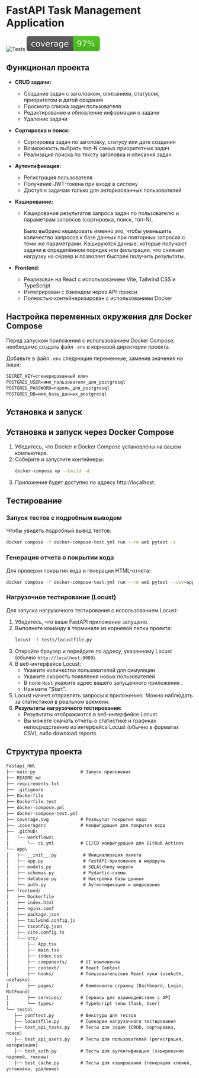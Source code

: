 # FastAPI Task Management Application
![Tests](https://github.com/Coldish-elf/Fastapi_HW/actions/workflows/ci.yml/badge.svg)
![Coverage](coverage.svg)

## Функционал проекта

- **CRUD задачи:**  
  - Создание задач с заголовком, описанием, статусом, приоритетом и датой создания  
  - Просмотр списка задач пользователя  
  - Редактирование и обновление информации о задаче  
  - Удаление задачи

- **Сортировка и поиск:**  
  - Сортировка задач по заголовку, статусу или дате создания  
  - Возможность выбрать топ-N самых приоритетных задач  
  - Реализация поиска по тексту заголовка и описания задач

- **Аутентификация:**  
  - Регистрация пользователя  
  - Получение JWT-токена при входе в систему  
  - Доступ к задачам только для авторизованных пользователей

- **Кэширование:**  
  - Кэширование результатов запроса задач по пользователю и параметрам запросов (сортировка, поиск, топ-N). 

    Было выбрано кешировать именно это, чтобы уменьшить количество запросов к базе данных при повторных запросах с теми же параметрами. Кэшируются данные, которые получают задачи в определённом порядке или фильтрации, что снижает нагрузку на сервер и позволяет быстрее получить результаты.

- **Frontend:**  
  - Реализован на React с использованием Vite, Tailwind CSS и TypeScript
  - Интегрирован с бэкендом через API-прокси
  - Полностью контейнеризирован с использованием Docker
  
## Настройка переменных окружения для Docker Compose

Перед запуском приложения с использованием Docker Compose, необходимо создать файл `.env` в корневой директории  проекта.

Добавьте в файл `.env` следующие переменные, заменив значения на ваши:
```env
SECRET_KEY=сгенерированный ключ
POSTGRES_USER=имя_пользователя_для_postgresql
POSTGRES_PASSWORD=пароль_для_postgresql
POSTGRES_DB=имя_базы_данных_postgresql
```

## Установка и запуск

## Установка и запуск через Docker Compose

1.  Убедитесь, что Docker и Docker Compose установлены на вашем компьютере.
2.  Соберите и запустите контейнеры:
    ```bash
    docker-compose up --build -d
    ```
3.  Приложение будет доступно по адресу http://localhost.


## Тестирование

### Запуск тестов с подробным выводом
Чтобы увидеть подробный вывод тестов:
```bash
docker compose -f docker-compose-test.yml run --rm web pytest -v
```

### Генерация отчета о покрытии кода
Для проверки покрытия кода и генерации HTML-отчета:
```bash
docker compose -f docker-compose-test.yml run --rm web pytest --cov=app --cov-report=html
```

### Нагрузочное тестирование (Locust)

Для запуска нагрузочного тестирования с использованием Locust:

1.  Убедитесь, что ваше FastAPI приложение запущено.
2.  Выполните команду в терминале из корневой папки проекта:
    ```bash
    locust -f tests/locustfile.py
    ```
3.  Откройте браузер и перейдите по адресу, указанному Locust (обычно `http://localhost:8089`).
4.  В веб-интерфейсе Locust:
    *   Укажите количество пользователей для симуляции 
    *   Укажите скорость появления новых пользователей 
    *   В поле `Host` укажите адрес вашего запущенного приложения .
    *   Нажмите "Start".
5.  Locust начнет отправлять запросы к приложению. Можно наблюдать за статистикой в реальном времени.
6.  **Результаты нагрузочного тестирования:**
    *   Результаты отображаются в веб-интерфейсе Locust.
    *   Вы можете скачать отчеты о статистике и графиках непосредственно из интерфейса Locust (обычно в форматах CSV), либо download reports.


## Структура проекта

```
Fastapi_HW\
├── main.py                 # Запуск приложения
├── README.md               
├── requirements.txt        
├── .gitignore              
├── Dockerfile    
├── Dockerfile.test          
├── docker-compose.yml  
├── docker-compose-test.yml   
├── coverage.svg            # Резльутат покрытия кода
├── .coveragerc             # Конфигурация для покрытия кода
├── .github\
│   └── workflows\
│       └── ci.yml          # CI/CD конфигурация для GitHub Actions
└── app\
│   ├── __init__.py          # Инициализация пакета
│   ├── app.py               # FastAPI-приложение и маршруты
│   ├── models.py            # SQLAlchemy модели
│   ├── schemas.py           # Pydantic-схемы
│   ├── database.py          # Настройка базы данных
│   └── auth.py              # Аутентификация и шифрование
├── frontend/               
│   ├── Dockerfile          
│   ├── index.html          
│   ├── nginx.conf          
│   ├── package.json       
│   ├── tailwind.config.js  
│   ├── tsconfig.json       
│   ├── vite.config.ts      
│   └── src/                
│       ├── App.tsx         
│       ├── main.tsx        
│       ├── index.css       
│       ├── components/     # UI компоненты
│       ├── context/        # React Context
│       ├── hooks/          # Пользовательские React хуки (useAuth, useTasks)
│       ├── pages/          # Компоненты страниц (Dashboard, Login, NotFound)
│       ├── services/       # Сервисы для взаимодействия с API
│       └── types/          # TypeScript типы (Task, User)
└── tests\
   ├── conftest.py          # Фикстуры для тестов
   ├── locustfile.py        # Сценарии нагрузочного тестирования
   ├── test_api_tasks.py    # Тесты для задач (CRUD, сортировка, поиск)
   ├── test_api_users.py    # Тесты для пользователей (регистрация, авторизация)
   ├── test_auth.py         # Тесты для аутентификации (хэширование паролей, токены)
   ├── test_cache.py        # Тесты для кэширования (генерация ключей, установка, удаление)
```